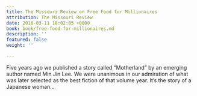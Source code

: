 ```yaml
---
title: The Missouri Review on Free Food for Millionaires
attribution: The Missouri Review
date: 2018-03-11 18:02:05 +0000
book: book/free-food-for-millionaires.md
description: ''
featured: false
weight: ''

---
```

Five years ago we published a story called “Motherland” by an emerging author named Min Jin Lee. We were unanimous in our admiration of what was later selected as the best fiction of that volume year. It’s the story of a Japanese woman…